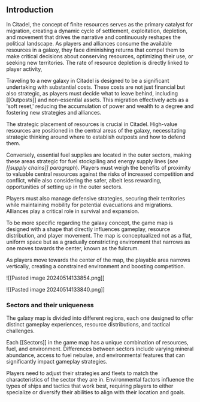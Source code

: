 ## **Introduction**

In Citadel, the concept of finite resources serves as the primary catalyst for migration, creating a dynamic cycle of settlement, exploitation, depletion, and movement that drives the narrative and continuously reshapes the political landscape. As players and alliances consume the available resources in a galaxy, they face diminishing returns that compel them to make critical decisions about conserving resources, optimizing their use, or seeking new territories. The rate of resource depletion is directly linked to player activity,

Traveling to a new galaxy in Citadel is designed to be a significant undertaking with substantial costs. These costs are not just financial but also strategic, as players must decide what to leave behind, including [[Outposts]] and non-essential assets. This migration effectively acts as a 'soft reset,' reducing the accumulation of power and wealth to a degree and fostering new strategies and alliances.

The strategic placement of resources is crucial in Citadel. High-value resources are positioned in the central areas of the galaxy, necessitating strategic thinking around where to establish outposts and how to defend them.

Conversely, essential fuel supplies are located in the outer sectors, making these areas strategic for fuel stockpiling and energy supply lines (_see [[supply chains]] paragraph_). Players must weigh the benefits of proximity to valuable central resources against the risks of increased competition and conflict, while also considering the safer, albeit less rewarding, opportunities of setting up in the outer sectors.

Players must also manage defensive strategies, securing their territories while maintaining mobility for potential evacuations and migrations. Alliances play a critical role in survival and expansion.

To be more specific regarding the galaxy concept, the game map is designed with a shape that directly influences gameplay, resource distribution, and player movement. The map is conceptualized not as a flat, uniform space but as a gradually constricting environment that narrows as one moves towards the center, known as the fulcrum.

As players move towards the center of the map, the playable area narrows vertically, creating a constrained environment and boosting competition.

![[Pasted image 20240514133854.png]]

![[Pasted image 20240514133840.png]]

### **Sectors and their uniqueness**

The galaxy map is divided into different regions, each one designed to offer distinct gameplay experiences, resource distributions, and tactical challenges.

Each [[Sectors]] in the game map has a unique combination of resources, fuel, and environment. Differences between sectors include varying mineral abundance, access to fuel nebulae, and environmental features that can significantly impact gameplay strategies.

Players need to adjust their strategies and fleets to match the characteristics of the sector they are in. Environmental factors influence the types of ships and tactics that work best, requiring players to either specialize or diversify their abilities to align with their location and goals.